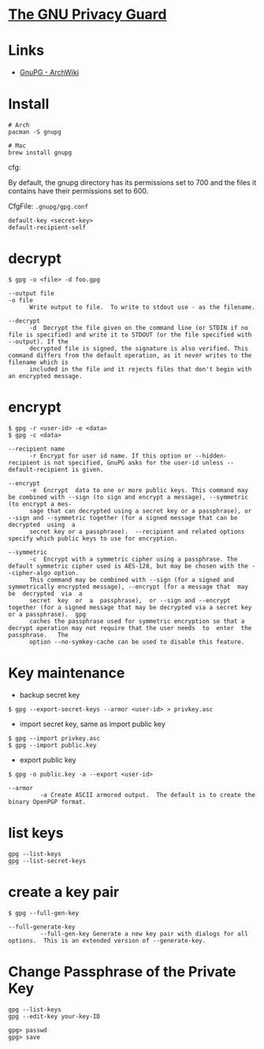 # [The GNU Privacy Guard](https://gnupg.org/)

# Links

* [GnuPG - ArchWiki](https://wiki.archlinux.org/index.php/GnuPG)

# Install

```
# Arch
pacman -S gnupg

# Mac
brew install gnupg
```

cfg:

By default, the gnupg directory has its permissions set to 700 and the files it contains have their permissions set to 600. 

CfgFile: `.gnupg/gpg.conf`

```
default-key <secret-key>
default-recipient-self
```

# decrypt

```
$ gpg -o <file> -d foo.gpg

--output file
-o file
      Write output to file.  To write to stdout use - as the filename.

--decrypt
      -d  Decrypt the file given on the command line (or STDIN if no file is specified) and write it to STDOUT (or the file specified with --output). If the
      decrypted file is signed, the signature is also verified. This command differs from the default operation, as it never writes to the filename which is
      included in the file and it rejects files that don't begin with an encrypted message.
```

# encrypt

```
$ gpg -r <user-id> -e <data>
$ gpg -c <data>

--recipient name
      -r Encrypt for user id name. If this option or --hidden-recipient is not specified, GnuPG asks for the user-id unless --default-recipient is given.

--encrypt
      -e  Encrypt  data to one or more public keys. This command may be combined with --sign (to sign and encrypt a message), --symmetric (to encrypt a mes-
      sage that can decrypted using a secret key or a passphrase), or --sign and --symmetric together (for a signed message that can be  decrypted  using  a
      secret key or a passphrase).  --recipient and related options specify which public keys to use for encryption.

--symmetric
      -c  Encrypt with a symmetric cipher using a passphrase. The default symmetric cipher used is AES-128, but may be chosen with the --cipher-algo option.
      This command may be combined with --sign (for a signed and symmetrically encrypted message), --encrypt (for a message that  may  be  decrypted  via  a
      secret  key  or  a  passphrase),  or --sign and --encrypt together (for a signed message that may be decrypted via a secret key or a passphrase).  gpg
      caches the passphrase used for symmetric encryption so that a decrypt operation may not require that the user needs  to  enter  the  passphrase.   The
      option --no-symkey-cache can be used to disable this feature.
```

# Key maintenance

* backup secret key

```
$ gpg --export-secret-keys --armor <user-id> > privkey.asc
```

* import secret key, same as import public key

```
$ gpg --import privkey.asc
$ gpg --import public.key
```

* export public key

```
$ gpg -o public.key -a --export <user-id>

--armor
	     -a Create ASCII armored output.  The default is to create the binary OpenPGP format.
```

# list keys

```
gpg --list-keys
gpg --list-secret-keys
```

# create a key pair

```
$ gpg --full-gen-key

--full-generate-key
	     --full-gen-key Generate a new key pair with dialogs for all options.  This is an extended version of --generate-key.
```

# Change Passphrase of the Private Key

```
gpg --list-keys
gpg --edit-key your-key-ID
	
gpg> passwd
gpg> save
```
